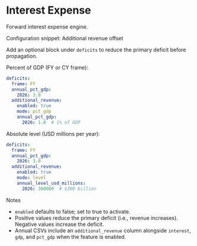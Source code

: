 # Interest Expense

Forward interest expense engine.

Configuration snippet: Additional revenue offset

Add an optional block under `deficits` to reduce the primary deficit before propagation.

Percent of GDP (FY or CY frame):
```yaml
deficits:
  frame: FY
  annual_pct_gdp:
    2026: 3.0
  additional_revenue:
    enabled: true
    mode: pct_gdp
    annual_pct_gdp:
      2026: 1.0  # 1% of GDP
```

Absolute level (USD millions per year):
```yaml
deficits:
  frame: FY
  annual_pct_gdp:
    2026: 3.0
  additional_revenue:
    enabled: true
    mode: level
    annual_level_usd_millions:
      2026: 300000  # $300 billion
```

Notes
- `enabled` defaults to false; set to true to activate.
- Positive values reduce the primary deficit (i.e., revenue increases). Negative values increase the deficit.
- Annual CSVs include an `additional_revenue` column alongside `interest`, `gdp`, and `pct_gdp` when the feature is enabled.
